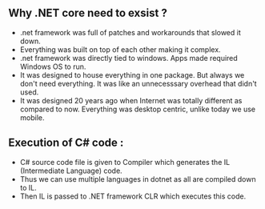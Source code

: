## Why .NET core need to exsist ?

- .net framework was full of patches and workarounds that slowed it down.
- Everything was built on top of each other making it complex.
- .net framework was directly tied to windows. Apps made required Windows OS to run.
- It was designed to house everything in one package. But always we don't need everything. It was like an unnecesssary overhead that didn't used.
- It was designed 20 years ago when Internet was totally different as compared to now. Everything was desktop centric, unlike today we use mobile.

## Execution of C# code :

- C# source code file is given to Compiler which generates the IL (Intermediate Language) code.
- Thus we can use multiple languages in dotnet as all are compiled down to IL.
- Then IL is passed to .NET framework CLR which executes this code.
